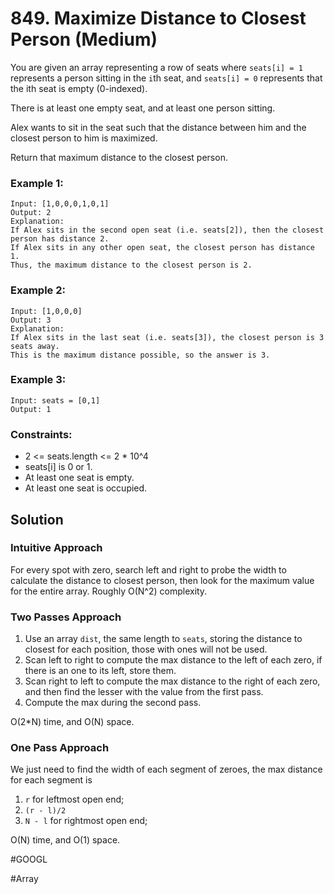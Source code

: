 # 849. Maximize Distance to Closest Person (Medium)

You are given an array representing a row of seats where `seats[i] = 1` represents a person sitting in the `i`th seat, and `seats[i] = 0` represents that the ith seat is empty (0-indexed).

There is at least one empty seat, and at least one person sitting.

Alex wants to sit in the seat such that the distance between him and the closest person to him is maximized.

Return that maximum distance to the closest person.

### Example 1:

```
Input: [1,0,0,0,1,0,1]
Output: 2
Explanation:
If Alex sits in the second open seat (i.e. seats[2]), then the closest person has distance 2.
If Alex sits in any other open seat, the closest person has distance 1.
Thus, the maximum distance to the closest person is 2.
```

### Example 2:

```
Input: [1,0,0,0]
Output: 3
Explanation:
If Alex sits in the last seat (i.e. seats[3]), the closest person is 3 seats away.
This is the maximum distance possible, so the answer is 3.
```

### Example 3:

```
Input: seats = [0,1]
Output: 1
```

### Constraints:

- 2 <= seats.length <= 2 \* 10^4
- seats[i] is 0 or 1.
- At least one seat is empty.
- At least one seat is occupied.

## Solution

### Intuitive Approach

For every spot with zero, search left and right to probe the width to calculate the distance to closest person, then look for the maximum value for the entire array. Roughly O(N^2) complexity.

### Two Passes Approach

1. Use an array `dist`, the same length to `seats`, storing the distance to closest for each position, those with ones will not be used.
2. Scan left to right to compute the max distance to the left of each zero, if there is an one to its left, store them.
3. Scan right to left to compute the max distance to the right of each zero, and then find the lesser with the value from the first pass.
4. Compute the max during the second pass.

O(2\*N) time, and O(N) space.

### One Pass Approach

We just need to find the width of each segment of zeroes, the max distance for each segment is

1. `r` for leftmost open end;
2. `(r - l)/2`
3. `N - l` for rightmost open end;

O(N) time, and O(1) space.

#GOOGL

#Array
